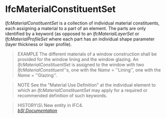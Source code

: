 IfcMaterialConstituentSet
=========================
_IfcMaterialConstituentSet_ is a collection of individual material
constituents, each assigning a material to a part of an element. The parts are
only identified by a keyword (as opposed to an _IfcMaterialLayerSet_ or
_IfcMaterialProfileSet_ where each part has an individual shape parameter
(layer thickness or layer profile).  
  
> EXAMPLE The different materials of a window construction shall be provided
> for the window lining and the window glazing. An _IfcMaterialConstituentSet_
> is assigned to the window with two _IfcMaterialConstituent_''s, one with the
> _Name_ = ''Lining'', one with the _Name_ = ''Glazing''.  
  
> NOTE  See the "Material Use Definition" at the individual element to which
> an _IfcMaterialConstituentSet_ may apply for a required or recommended
> definition of such keywords.  
  
> HISTORY\S\ New entity in IFC4.  
[ _bSI
Documentation_](https://standards.buildingsmart.org/IFC/DEV/IFC4_2/FINAL/HTML/schema/ifcmaterialresource/lexical/ifcmaterialconstituentset.htm)



